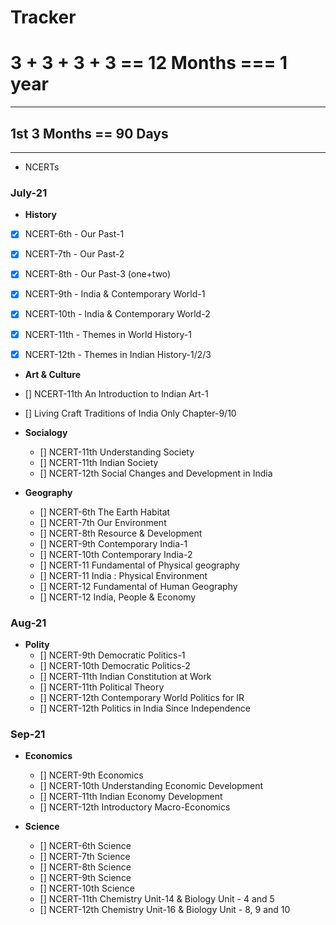 # Tracker

# 3 + 3 + 3 + 3 == 12 Months === 1 year
***

## 1st 3 Months == 90 Days
***
- NCERTs

### July-21

- **History**
 - [x] NCERT-6th - Our Past-1
 - [x] NCERT-7th - Our Past-2
 - [x] NCERT-8th - Our Past-3 (one+two)
 - [x] NCERT-9th - India & Contemporary World-1
 - [x] NCERT-10th - India & Contemporary World-2
 - [x] NCERT-11th - Themes in World History-1
 - [x] NCERT-12th - Themes in Indian History-1/2/3
 
 
- **Art & Culture**
 - [] NCERT-11th An Introduction to Indian Art-1 
 - [] Living Craft Traditions of India Only Chapter-9/10

- **Socialogy**
  - [] NCERT-11th Understanding Society
  - [] NCERT-11th Indian Society
  - [] NCERT-12th Social Changes and Development in India


- **Geography**
  - [] NCERT-6th The Earth Habitat
  - [] NCERT-7th Our Environment
  - [] NCERT-8th Resource & Development
  - [] NCERT-9th Contemporary India-1
  - [] NCERT-10th Contemporary India-2
  - [] NCERT-11 Fundamental of Physical geography
  - [] NCERT-11 India : Physical Environment
  - [] NCERT-12 Fundamental of Human Geography
  - [] NCERT-12 India, People & Economy

### Aug-21

- **Polity**
  - [] NCERT-9th Democratic Politics-1
  - [] NCERT-10th Democratic Politics-2
  - [] NCERT-11th Indian Constitution at Work
  - [] NCERT-11th Political Theory
  - [] NCERT-12th  Contemporary World Politics for IR
  - [] NCERT-12th Politics in India Since Independence

 
### Sep-21
 
- **Economics**
  - [] NCERT-9th Economics
  - [] NCERT-10th Understanding Economic Development
  - [] NCERT-11th Indian Economy Development
  - [] NCERT-12th Introductory Macro-Economics


- **Science**
  - [] NCERT-6th Science
  - [] NCERT-7th Science
  - [] NCERT-8th Science
  - [] NCERT-9th Science
  - [] NCERT-10th Science
  - [] NCERT-11th Chemistry Unit-14 & Biology Unit - 4 and 5 
  - [] NCERT-12th Chemistry Unit-16 & Biology Unit - 8, 9 and 10
